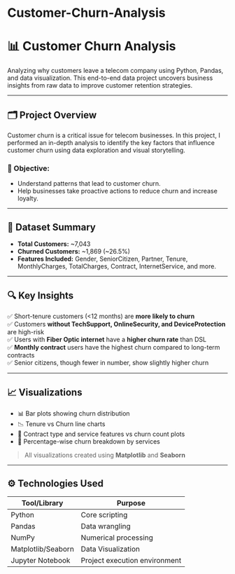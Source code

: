 # Customer-Churn-Analysis
# 📊 Customer Churn Analysis

Analyzing why customers leave a telecom company using Python, Pandas, and data visualization. This end-to-end data project uncovers business insights from raw data to improve customer retention strategies.

---

## 🗂️ Project Overview

Customer churn is a critical issue for telecom businesses. In this project, I performed an in-depth analysis to identify the key factors that influence customer churn using data exploration and visual storytelling.

### 🎯 Objective:
- Understand patterns that lead to customer churn.
- Help businesses take proactive actions to reduce churn and increase loyalty.

---

## 📌 Dataset Summary

- **Total Customers:** ~7,043  
- **Churned Customers:** ~1,869 (~26.5%)  
- **Features Included:** Gender, SeniorCitizen, Partner, Tenure, MonthlyCharges, TotalCharges, Contract, InternetService, and more.

---

## 🔍 Key Insights

✅ Short-tenure customers (<12 months) are **more likely to churn**  
✅ Customers **without TechSupport, OnlineSecurity, and DeviceProtection** are high-risk  
✅ Users with **Fiber Optic internet** have a **higher churn rate** than DSL  
✅ **Monthly contract** users have the highest churn compared to long-term contracts  
✅ Senior citizens, though fewer in number, show slightly higher churn

---

## 📈 Visualizations

- 📊 Bar plots showing churn distribution
- 📉 Tenure vs Churn line charts
- 🧩 Contract type and service features vs churn count plots
- 🧮 Percentage-wise churn breakdown by services

> All visualizations created using **Matplotlib** and **Seaborn**

---

## ⚙️ Technologies Used

| Tool/Library     | Purpose                      |
|------------------|------------------------------|
| Python           | Core scripting               |
| Pandas           | Data wrangling               |
| NumPy            | Numerical processing         |
| Matplotlib/Seaborn | Data Visualization        |
| Jupyter Notebook | Project execution environment|



